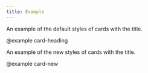 ```yaml
---
title: Example
---
```


An example of the default styles of cards with the title.

@example card-heading

An example of the new styles of cards with the title.

@example card-new
